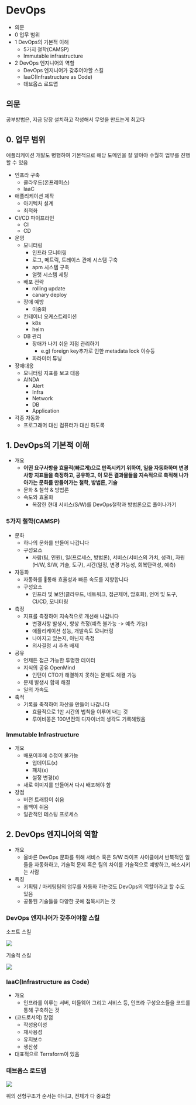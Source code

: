 # DevOps

- 의문
- 0 업무 범위
- 1 DevOps의 기본적 이해
  - 5가지 철학(CAMSP)
  - Immutable infrastructure
- 2 DevOps 엔지니어의 역할
  - DevOps 엔지니어가 갖추어야할 스킬
  - IaaC(Infrastructure as Code)
  - 데브옵스 로드맵

## 의문

공부방법은, 지금 당장 설치하고 작성해서 무엇을 만드는게 최고다

## 0. 업무 범위

애플리케이션 개발도 병행하여 기본적으로 해당 도메인을 잘 알아야 수월히 업무를 진행할 수 있음

- 인프라 구축
  - 클라우드(온프레미스)
  - IaaC
- 애플리케이션 제작
  - 아키텍처 설계
  - 최적화
- CI/CD 파이프라인
  - CI
  - CD
- 운영
  - 모니터링
    - 인프라 모니터링
    - 로그, 메트릭, 트레이스 관제 시스템 구축
    - apm 시스템 구축
    - 얼럿 시스템 세팅
  - 배포 전략
    - rolling update
    - canary deploy
  - 장애 예방
    - 이중화
  - 컨테이너 오케스트레이션
    - k8s
    - helm
  - DB 관리
    - 장애가 나기 쉬운 지점 관리하기
      - e.g) foreign key추가로 인한 metadata lock 이슈등
    - 파라미터 튜닝
- 장애대응
  - 모니터링 지표를 보고 대응
  - AINDA
    - Alert
    - Infra
    - Network
    - DB
    - Application
- 각종 자동화
  - 프로그래머 대신 컴퓨터가 대신 하도록

## 1. DevOps의 기본적 이해

- 개요
  - **어떤 요구사항을 효율적(빠르게)으로 만족시키기 위하여, 일을 자동화하며 변경사항 지표들을 측정하고, 공유하고, 이 모든 결과물들을 지속적으로 축적해 나가아가는 문화를 만들어가는 철학, 방법론, 기술**
  - 문화 & 철학 & 방법론
  - 속도와 효율화
    - 복잡한 현대 서비스(S/W)를 DevOps철학과 방법론으로 풀어나가기

### 5가지 철학(CAMSP)

- 문화
  - 하나의 문화를 만들어 나갑니다
  - 구성요소
    - 사람(팀, 인원), 일(프로세스, 방법론), 서비스(서비스의 가치, 성격), 자원(H/W, S/W, 기술, 도구), 시간(일정, 변경 가능성, 회복탄력성, 예측)
- 자동화
  - 자동화를 통해 효율성과 빠른 속도를 지향합니다
  - 구성요소
    - 인프라 및 보안(클라우드, 네트워크, 접근제어, 암호화), 언어 및 도구, CI/CD, 모니터링
- 측정
  - 지표를 측정하여 지속적으로 개선해 나갑니다
    - 변경사항 발생시, 항상 측정(예측 불가능 -> 예측 가능)
    - 애플리케이션 성능, 개발속도 모니터링
    - 나아지고 있는지, 아닌지 측정
    - 의사결정 시 추측 배제
- 공유
  - 언제든 접근 가능한 투명한 데이터
  - 지식의 공유 OpenMind
    - 인턴이 CTO가 해결하지 못하는 문제도 해결 가능
  - 문제 발생시 함께 해결
  - 일의 가속도
- 축적
  - 기록을 축적하여 자산을 만들어 나갑니다
    - 효율적으로 1만 시간의 법칙을 이루어 내는 것
    - 루이비똥은 100년전의 디자이너의 생각도 기록해뒀음

### Immutable Infrastructure

- 개요
  - 배포이후에 수정이 불가능
    - 업데이트(x)
    - 패치(x)
    - 설정 변경(x)
  - 새로 이미지를 만들어서 다시 배포해야 함
- 장점
  - 버전 트래킹이 쉬움
  - 롤백이 쉬움
  - 일관적인 테스팅 프로세스

## 2. DevOps 엔지니어의 역할

- 개요
  - 올바른 DevOps 문화를 위해 서비스 혹은 S/W 라이프 사이클에서 반복적인 일들을 자동화하고, 기술적 문제 혹은 팀의 차이를 기술적으로 예방하고, 해소시키는 사람
- 특징
  - 기획팀 / 마케팅팀의 업무를 자동화 하는것도 DevOps의 역할이라고 할 수도 있음
  - 공통된 기술들을 다양한 곳에 접목시키는 것

### DevOps 엔지니어가 갖추어야할 스킬

소프트 스킬

![](./images/soft_skill1.png)

기술적 스킬

![](./images/technical_skill1.png)

### IaaC(Infrastructure as Code)

- 개요
  - 인프라를 이루는 서버, 미들웨어 그리고 서비스 등, 인프라 구성요소들을 코드를 통해 구축하는 것
- (코드로서의) 장점
  - 작성용이성
  - 재사용성
  - 유지보수
  - 생산성
- 대표적으로 Terraform이 있음

### 데브옵스 로드맵

![](./images/devops_loadmap1.png)

위의 선형구조가 순서는 아니고, 전체가 다 중요함
